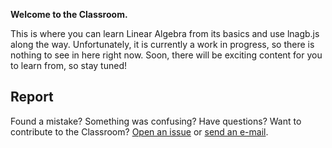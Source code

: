 **Welcome to the Classroom.**

This is where you can learn Linear Algebra from its basics and use lnagb.js
along the way. Unfortunately, it is currently a work in progress, so there is
nothing to see in here right now. Soon, there will be exciting content for you
to learn from, so stay tuned!

## Report

Found a mistake? Something was confusing? Have questions? Want to contribute to
the Classroom? [Open an issue][gh new issue] or [send an e-mail][e-mail].

[gh new issue]: https://github.com/cgcentral/lnagb.js/issues/new
[e-mail]: mailto:you_create@protonmail.com
